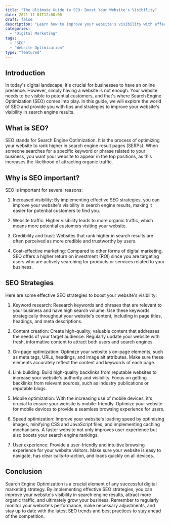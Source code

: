 ```yaml
---
title: "The Ultimate Guide to SEO: Boost Your Website's Visibility"
date: 2021-11-01T12:00:00
draft: false
description: "Learn how to improve your website's visibility with effective SEO strategies."
categories:
  - "Digital Marketing"
tags:
  - "SEO"
  - "Website Optimization"
type: "featured"
---
```


## Introduction

In today's digital landscape, it's crucial for businesses to have an online presence. However, simply having a website is not enough. Your website needs to be visible to potential customers, and that's where Search Engine Optimization (SEO) comes into play. In this guide, we will explore the world of SEO and provide you with tips and strategies to improve your website's visibility in search engine results.

## What is SEO?

SEO stands for Search Engine Optimization. It is the process of optimizing your website to rank higher in search engine result pages (SERPs). When someone searches for a specific keyword or phrase related to your business, you want your website to appear in the top positions, as this increases the likelihood of attracting organic traffic.

## Why is SEO important?

SEO is important for several reasons:

1. Increased visibility: By implementing effective SEO strategies, you can improve your website's visibility in search engine results, making it easier for potential customers to find you.

2. Website traffic: Higher visibility leads to more organic traffic, which means more potential customers visiting your website.

3. Credibility and trust: Websites that rank higher in search results are often perceived as more credible and trustworthy by users.

4. Cost-effective marketing: Compared to other forms of digital marketing, SEO offers a higher return on investment (ROI) since you are targeting users who are actively searching for products or services related to your business.

## SEO Strategies

Here are some effective SEO strategies to boost your website's visibility:

1. Keyword research: Research keywords and phrases that are relevant to your business and have high search volume. Use these keywords strategically throughout your website's content, including in page titles, headings, and meta descriptions.

2. Content creation: Create high-quality, valuable content that addresses the needs of your target audience. Regularly update your website with fresh, informative content to attract both users and search engines.

3. On-page optimization: Optimize your website's on-page elements, such as meta tags, URLs, headings, and image alt attributes. Make sure these elements accurately reflect the content and keywords of each page.

4. Link building: Build high-quality backlinks from reputable websites to increase your website's authority and visibility. Focus on getting backlinks from relevant sources, such as industry publications or reputable blogs.

5. Mobile optimization: With the increasing use of mobile devices, it's crucial to ensure your website is mobile-friendly. Optimize your website for mobile devices to provide a seamless browsing experience for users.

6. Speed optimization: Improve your website's loading speed by optimizing images, minifying CSS and JavaScript files, and implementing caching mechanisms. A faster website not only improves user experience but also boosts your search engine rankings.

7. User experience: Provide a user-friendly and intuitive browsing experience for your website visitors. Make sure your website is easy to navigate, has clear calls-to-action, and loads quickly on all devices.

## Conclusion

Search Engine Optimization is a crucial element of any successful digital marketing strategy. By implementing effective SEO strategies, you can improve your website's visibility in search engine results, attract more organic traffic, and ultimately grow your business. Remember to regularly monitor your website's performance, make necessary adjustments, and stay up to date with the latest SEO trends and best practices to stay ahead of the competition.
